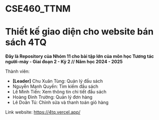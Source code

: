# CSE460_TTNM

# Thiết kế giao diện cho website bán sách 4TQ

**Đây là Repository của Nhóm 11 cho bài tập lớn của môn học Tương tác người-máy - Giai đoạn 2 - Kỳ 2 // Năm học 2024 - 2025**

Thành viên:
* **[Leader]** Chu Xuân Tùng: Quản lý đầu sách
* Nguyễn Mạnh Quyền: Tìm kiếm đầu sách
* Lê Minh Tiến: Xem thông tin chi tiết đầu sách
* Hoàng Đình Trường: Quản lý đơn hàng
* Lê Doãn Tú: Chỉnh sửa và thanh toán giỏ hàng

Link website: https://4tq.vercel.app/
